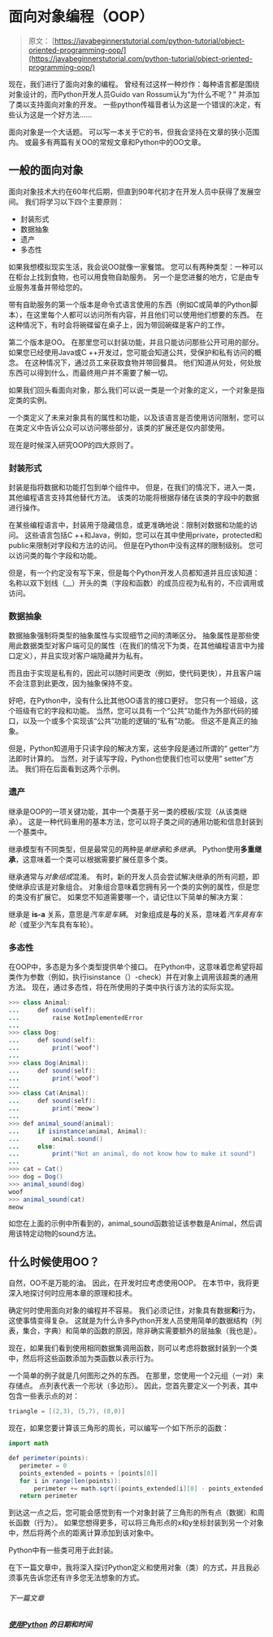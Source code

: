 # 面向对象编程（OOP）

> 原文： [https://javabeginnerstutorial.com/python-tutorial/object-oriented-programming-oop/](https://javabeginnerstutorial.com/python-tutorial/object-oriented-programming-oop/)

现在，我们进行了面向对象的编程。 曾经有过这样一种炒作：每种语言都是围绕对象设计的，而Python开发人员Guido van Rossum认为“为什么不呢？” 并添加了类以支持面向对象的开发。 一些python传福音者认为这是一个错误的决定，有些认为这是一个好方法……

面向对象是一个大话题。 可以写一本关于它的书，但我会坚持在文章的狭小范围内。 或最多有两篇有关OO的常规文章和Python中的OO文章。

## 一般的面向对象

面向对象技术大约在60年代后期，但直到90年代初才在开发人员中获得了发展空间。 我们将学习以下四个主要原则：

*   封装形式
*   数据抽象
*   遗产
*   多态性

如果我想模拟现实生活，我会说OO就像一家餐馆。 您可以有两种类型：一种可以在柜台上找到食物，也可以用食物自助服务。 另一个是您进餐的地方，它是由专业服务准备并带给您的。

带有自助服务的第一个版本是命令式语言使用的东西（例如C或简单的Python脚本），在这里每个人都可以访问所有内容，并且他们可以使用他们想要的东西。 在这种情况下，有时会将碗碟留在桌子上，因为带回碗碟是客户的工作。

第二个版本是OO。 在那里您可以封装功能，并且只能访问那些公开可用的部分。 如果您已经使用Java或C ++开发过，您可能会知道公共，受保护和私有访问的概念。 在这种情况下，通过员工来获取食物并带回餐具。 他们知道从何处，何处放东西可以得到什么，而最终用户并不需要了解一切。

如果我们回头看面向对象，那么我们可以说一类是一个对象的定义，一个对象是指定类的实例。

一个类定义了未来对象具有的属性和功能，以及该语言是否使用访问限制，您可以在类定义中告诉公众可以访问哪些部分，该类的扩展还是仅内部使用。

现在是时候深入研究OOP的四大原则了。

### 封装形式

封装是指将数据和功能打包到单个组件中。 但是，在我们的情况下，进入一类，其他编程语言支持其他替代方法。 该类的功能将根据存储在该类的字段中的数据进行操作。

在某些编程语言中，封装用于隐藏信息，或更准确地说：限制对数据和功能的访问。 这些语言包括C ++和Java，例如，您可以在其中使用private，protected和public来限制对字段和方法的访问。 但是在Python中没有这样的限制级别。 您可以访问类的每个字段和功能。

但是，有一个约定没有写下来，但是每个Python开发人员都知道并且应该知道：名称以双下划线（__）开头的类（字段和函数）的成员应视为私有的，不应调用或访问。

### 数据抽象

数据抽象强制将类型的抽象属性与实现细节之间的清晰区分。 抽象属性是那些使用此数据类型对客户端可见的属性（在我们的情况下为类，在其他编程语言中为接口定义），并且实现对客户端隐藏并为私有。

而且由于实现是私有的，因此可以随时间更改（例如，使代码更快），并且客户端不会注意到此更改，因为抽象保持不变。

好吧，在Python中，没有什么比其他OO语言的接口更好。 您只有一个班级，这个班级有它的字段和功能。 当然，您可以具有一个“公共”功能作为外部代码的接口，以及一个或多个实现该“公共”功能的逻辑的“私有”功能。 但这不是真正的抽象。

但是，Python知道用于只读字段的解决方案，这些字段是通过所谓的“ getter”方法即时计算的。 当然，对于读写字段，Python也使我们也可以使用“ setter”方法。 我们将在后面看到这两个示例。

### 遗产

继承是OOP的一项关键功能，其中一个类基于另一类的模板/实现（从该类继承）。 这是一种代码重用的基本方法，您可以将子类之间的通用功能和信息封装到一个基类中。

继承模型有不同类型，但是最常见的两种是*单继承*和*多继承*。 Python使用**多重继承**，这意味着一个类可以根据需要扩展任意多个类。

继承通常与*对象组成*混淆。 有时，新的开发人员会尝试解决继承的所有问题，即使继承应该是对象组合。 对象组合意味着您拥有另一个类的实例的属性，但是您的类没有扩展它。 如果您不知道需要哪一个，请记住以下简单的解决方案：

继承是 **is-a** 关系，意思是*汽车是车辆*。 对象组成是**与**的关系，意味着*汽车具有车轮*（或至少汽车具有车轮）。

### 多态性

在OOP中，多态是为多个类型提供单个接口。 在Python中，这意味着您希望将超类作为参数（例如，执行isinstance（）-check）并在对象上调用该超类的通用方法。 现在，通过多态性，将在所使用的子类中执行该方法的实际实现。

```java
>>> class Animal:
...     def sound(self):
...         raise NotImplementedError
...
>>> class Dog:
...     def sound(self):
...         print('woof')
...
>>> class Dog(Animal):
...     def sound(self):
...         print('woof')
...
>>> class Cat(Animal):
...     def sound(self):
...         print('meow')
...
>>> def animal_sound(animal):
...     if isinstance(animal, Animal):
...         animal.sound()
...     else:
...         print("Not an animal, do not know how to make it sound")
...
>>> cat = Cat()
>>> dog = Dog()
>>> animal_sound(dog)
woof
>>> animal_sound(cat)
meow
```

如您在上面的示例中所看到的，animal_sound函数验证该参数是Animal，然后调用该特定动物的sound方法。

## 什么时候使用OO？

自然，OO不是万能的油。 因此，在开发时应考虑使用OOP。 在本节中，我将更深入地探讨何时应用本章的原理和技术。

确定何时使用面向对象的编程并不容易。 我们必须记住，对象具有数据**和**行为，这使事情变得复杂。 这就是为什么许多Python开发人员使用简单的数据结构（列表，集合，字典）和简单的函数的原因，除非确实需要额外的层抽象（我也是）。

现在，如果我们看到使用相同数据集调用函数，则可以考虑将数据封装到一个类中，然后将这些函数添加为类函数以表示行为。

一个简单的例子就是几何图形之外的东西。 在那里，您使用一个2元组（一对）来存储点。 点列表代表一个形状（多边形）。 因此，您首先要定义一个列表，其中包含一些表示点的对：

```java
triangle = [(2,3), (5,7), (0,0)]
```

现在，如果您要计算该三角形的周长，可以编写一个如下所示的函数：

```java
import math

def perimeter(points):
   perimeter = 0
   points_extended = points + [points[0]]
   for i in range(len(points)):
       perimeter += math.sqrt((points_extended[i][0] - points_extended[i+1][0])**2 + (points_extended[i][1] - points_extended[i+1][1])**2)
   return perimeter
```

到达这一点之后，您可能会感觉到有一个对象封装了三角形的所有点（数据）和周长函数（行为）。 如果您想得更多，可以将三角形点的x和y坐标封装到另一个对象中，然后将两个点的距离计算添加到该对象中。

Python中有一些类可用于此封装。

在下一篇文章中，我将深入探讨Python定义和使用对象（类）的方式，并且我必须事先告诉您还有许多您无法想象的方式。

###### 下一篇文章

##### [使用Python](https://javabeginnerstutorial.com/python-tutorial/dates-and-times-with-python/ "Dates and times with Python") 的日期和时间